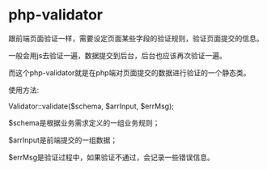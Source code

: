 # php-validator

跟前端页面验证一样，需要设定页面某些字段的验证规则，验证页面提交的信息。

一般会用js去验证一遍，数据提交到后台，后台也应该再次验证一遍。

而这个php-validator就是在php端对页面提交的数据进行验证的一个静态类。

使用方法:

Validator::validate($schema, $arrInput, $errMsg);

$schema是根据业务需求定义的一组业务规则；

$arrInput是前端提交的一组数据；

$errMsg是验证过程中，如果验证不通过，会记录一些错误信息。
